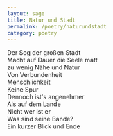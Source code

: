 ```yaml
---
layout: sage
title: Natur und Stadt
permalink: /poetry/naturundstadt
category: poetry
---
```


Der Sog der großen Stadt  
Macht auf Dauer die Seele matt  
zu wenig Nähe und Natur  
Von Verbundenheit  
Menschlichkeit  
Keine Spur  
Dennoch ist's angenehmer  
Als auf dem Lande  
Nicht wer ist er  
Was sind seine Bande?  
Ein kurzer Blick und Ende
